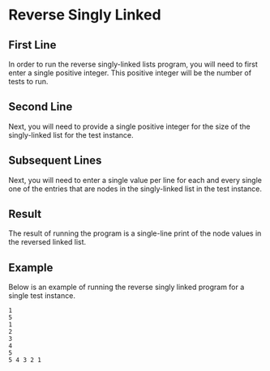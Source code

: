 # Reverse Singly Linked

## First Line
In order to run the reverse singly-linked lists program, you 
will need to first enter a single positive integer. This positive
integer will be the number of tests to run.

## Second Line
Next, you will need to provide a single positive integer
for the size of the singly-linked list for the test instance.

## Subsequent Lines
Next, you will need to enter a single value per line for each and
every single one of the entries that are nodes in the singly-linked
list in the test instance.

## Result
The result of running the program is a single-line 
print of the node values in the reversed linked list.

## Example
Below is an example of running the reverse
singly linked program for a single test instance.

```
1
5
1
2
3
4
5
5 4 3 2 1
```

